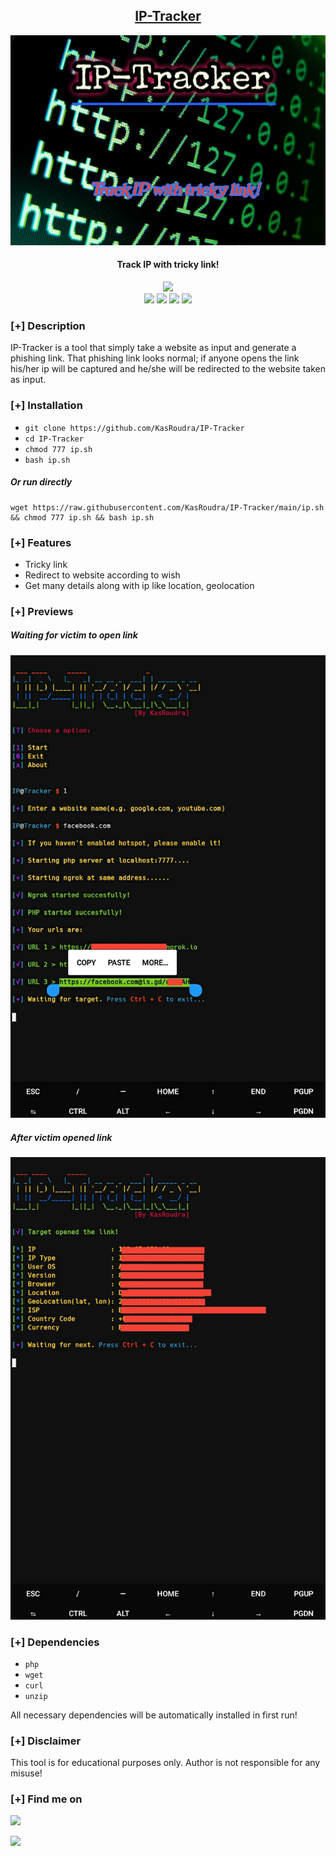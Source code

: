 <h2 align="center"><u>IP-Tracker</u></h2>

![IP-Tracker](banner.png)
<h4 align="center"> Track IP with tricky link! </h4>

<p align="center">
    <img src="https://img.shields.io/github/license/KasRoudra/IP-Tracker?style=for-the-badge&color=blue">
<br>
    <img src="https://img.shields.io/badge/Author-KasRoudra-magenta?style=flat-square">
    <img src="https://img.shields.io/badge/Open%20Source-Yes-orange?style=flat-square">
    <img src="https://img.shields.io/badge/Maintained-Yes-cyan?style=flat-square">
    <img src="https://img.shields.io/badge/Written%20In-Shell-blue?style=flat-square">
</p>

### [+] Description
IP-Tracker is a tool that simply take a website as input and generate a phishing link. That phishing link looks normal; if anyone opens the link his/her ip will be captured and he/she will be redirected to the website taken as input.

### [+] Installation
 - `git clone https://github.com/KasRoudra/IP-Tracker`
 - `cd IP-Tracker`
 - `chmod 777 ip.sh`
 - `bash ip.sh`

##### Or run directly
```
wget https://raw.githubusercontent.com/KasRoudra/IP-Tracker/main/ip.sh && chmod 777 ip.sh && bash ip.sh
```

### [+] Features
 - Tricky link
 - Redirect to website according to wish
 - Get many details along with ip like location, geolocation

### [+] Previews

##### Waiting for victim to open link
![b](before.jpg)

##### After victim opened link
![a](after.jpg)


### [+] Dependencies
 - `php`
 - `wget`
 - `curl`
 - `unzip`

All necessary dependencies will be automatically installed in first run!

### [+] Disclaimer 
This tool is for educational purposes only. Author is not responsible for any misuse!

### [+] Find me on 
<a href="mailto:kasroudrakrd@gmail.com" target="_blank"><img src="https://img.shields.io/badge/Email-kasroudrakrd@gmail.com-blue?style=for-the-badge&logo=gmail"></a>

<a href="https://m.me/KasRoudra" target="_blank"><img src="https://img.shields.io/badge/Messenger-KasRoudra-blue?style=for-the-badge&logo=messenger"></a>


